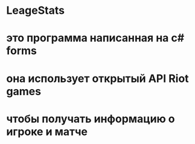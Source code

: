# LeageStats

# это программа написанная на c# forms
# она использует открытый API Riot games
# чтобы получать информацию о игроке и матче
